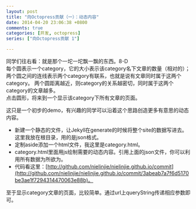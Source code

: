 ```yaml
---
layout: post
title: "向Octopress贡献（一）：动态内容"
date: 2014-04-20 23:06:38 +0800
comments: true
categories: [开发, octopress]
series: ["向Octopress贡献 1"]

---
```


同学们往右看：就是那个一坨一坨飘一飘的东西。8-D  
每个圆表示一个category，它的大小表示该category名下文章的数量（相对的）；两个圆之间的连线表示两个category有联系，也就是说有文章同时属于这两个category。
两个圆距离越近，则category的关系越密切，同时属于这两个category的文章越多。  
点击圆形，将来到一个显示该category下所有文章的页面。

<!-- more -->

这只是一个初步的demo，有兴趣的同学可以沿着这个思路创造更多有意思的动态内容。

* 新建一个静态的文件，让Jekyll在generate的时候将整个site的数据写进去。这里我放在根目录，用的是json格式。
* 定制aside添加一个html文件，我这里是category.html。
* category.html里面用js绘制需要的动态内容。引用上面的json文件，你可以利用所有数据为所欲为。
* 代码看这里：[http://github.com/nielinjie/nielinjie.github.io/commit](http://github.com/nielinjie/nielinjie.github.io/commit/3abeab7a7f6d5170be3ae1f7294314470063e88b)。

至于显示category文章的页面，比较简单。通过url上queryString传递相应参数即可。
